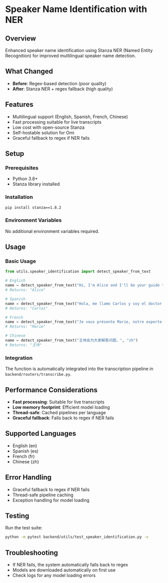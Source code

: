 # Speaker Name Identification with NER

## Overview

Enhanced speaker name identification using Stanza NER (Named Entity Recognition) for improved multilingual speaker name detection.

## What Changed

- **Before**: Regex-based detection (poor quality)
- **After**: Stanza NER + regex fallback (high quality)

## Features

- Multilingual support (English, Spanish, French, Chinese)
- Fast processing suitable for live transcripts
- Low cost with open-source Stanza
- Self-hostable solution for Omi
- Graceful fallback to regex if NER fails

## Setup

### Prerequisites

- Python 3.8+
- Stanza library installed

### Installation

```bash
pip install stanza==1.8.2
```

### Environment Variables

No additional environment variables required.

## Usage

### Basic Usage

```python
from utils.speaker_identification import detect_speaker_from_text

# English
name = detect_speaker_from_text("Hi, I'm Alice and I'll be your guide today.", "en")
# Returns: "Alice"

# Spanish
name = detect_speaker_from_text("Hola, me llamo Carlos y soy el doctor.", "es")
# Returns: "Carlos"

# French
name = detect_speaker_from_text("Je vous présente Marie, notre experte.", "fr")
# Returns: "Marie"

# Chinese
name = detect_speaker_from_text("王伟会为大家解答问题。", "zh")
# Returns: "王伟"
```

### Integration

The function is automatically integrated into the transcription pipeline in `backend/routers/transcribe.py`.

## Performance Considerations

- **Fast processing**: Suitable for live transcripts
- **Low memory footprint**: Efficient model loading
- **Thread-safe**: Cached pipelines per language
- **Graceful fallback**: Falls back to regex if NER fails

## Supported Languages

- English (en)
- Spanish (es)
- French (fr)
- Chinese (zh)

## Error Handling

- Graceful fallback to regex if NER fails
- Thread-safe pipeline caching
- Exception handling for model loading

## Testing

Run the test suite:

```bash
python -m pytest backend/utils/test_speaker_identification.py -v
```

## Troubleshooting

- If NER fails, the system automatically falls back to regex
- Models are downloaded automatically on first use
- Check logs for any model loading errors
